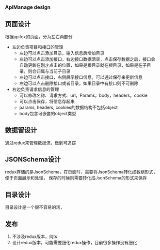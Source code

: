 ### ApiManage design

## 页面设计

根据apifox的页面，分为左右两部分

- 左边负责项目和接口的管理
    - 左边可以点击添加目录，输入信息后增加目录
    - 左边可以点击添加接口，右边接口数据清空，点击保存数据之后，接口会自动更新在刚才点击的位置，如果是根目录就在根目录，如果是在子目录，则会归属与当前子目录
    - 左边可以点击接口，右侧展示接口信息，可以通过保存来更新信息
    - 左边可以点击删除接口或者目录，如果目录中有接口则不可删除
- 右边负责请求信息的管理
    - 可以修改名称、请求方式、url，Params，body，headers，cookie
    - 可以点击保存，将信息存起来
    - params, headers, cookies的数据结构不包括object
    - body包含可嵌套的object类型

## 数据留设计

通过redux来管理数据流，做到可追踪

## JSONSchema设计

redux存储的是JsonSchema，在页面时，需要将JsonSchema转化成数组形式，便于页面展示和处理，
保存的时候则需要转化成JsonSchema的形式来保存
## 目录设计
目录设计是一个很不容易的活，
## 发布
1. 不涉及redux版本，纯ts
2. 设计redux版本，可能需要细化redux操作，目前很多操作没有细化
